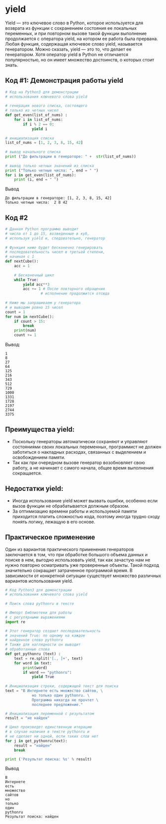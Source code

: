 # yield

Yield — это ключевое слово в Python, которое используется для возврата из функции с сохранением состояния ее локальных переменных, и при повторном вызове такой функции выполнение продолжается с оператора yield, на котором ее работа была прервана. Любая функция, содержащая ключевое слово yield, называется генератором. Можно сказать, yield — это то, что делает ее генератором. Хотя оператор yield в Python не отличается популярностью, но он имеет множество достоинств, о которых стоит знать.

## Код #1: Демонстрация работы yield

```python
# Код на Python3 для демонстрации
# использования ключевого слова yield
 
# генерация нового списка, состоящего
# только из четных чисел
def get_even(list_of_nums) :
    for i in list_of_nums:
        if i % 2 == 0:
            yield i
 
# инициализация списка
list_of_nums = [1, 2, 3, 8, 15, 42]
 
# вывод начального списка
print ("До фильтрации в генераторе: " +  str(list_of_nums))
 
# вывод только четных значений из списка
print ("Только четные числа: ", end = " ")
for i in get_even(list_of_nums):
    print (i, end = " ")
```

Вывод

```
До фильтрации в генераторе: [1, 2, 3, 8, 15, 42] 
Только четные числа:  2 8 42
```

## Код #2

```python
# Данная Python программа выводит
# числа от 1 до 15, возведенные в куб,
# используя yield и, следовательно, генератор
 
# Функция ниже будет бесконечно генерировать
# последовательность чисел в третьей степени,
# начиная с 1
def nextCube():
    acc = 1
 
    # Бесконечный цикл
    while True:
        yield acc**3                
        acc += 1 # После повторного обращения
                # исполнение продолжится отсюда
 
# Ниже мы запрашиваем у генератора 
# и выводим ровно 15 чисел
count = 1
for num in nextCube():
    if count > 15:
        break   
    print(num)
    count += 1
```

Вывод:

```
1
8
27
64
125
216
343
512
729
1000
1331
1728
2197
2744
3375
```

## Преимущества yield:

- Поскольку генераторы автоматически сохраняют и управляют состояниями своих локальных переменных, программист не должен заботиться о накладных расходах, связанных с выделением и освобождением памяти.
- Так как при очередном вызове генератор возобновляет свою работу, а не начинает с самого начала, общее время выполнения сокращается.

## Недостатки yield:

- Иногда использование yield может вызвать ошибки, особенно если вызов функции не обрабатывается должным образом.
- За оптимизацию времени работы и используемой памяти приходится платить сложностью кода, поэтому иногда трудно сходу понять логику, лежащую в его основе.

## Практическое применение

Один из вариантов практического применения генераторов заключается в том, что при обработке большого объема данных и поиске в нем, выгодно использовать yield, так как зачастую нам не нужно повторно осматривать уже проверенные объекты. Такой подход значительно сокращает затраченное программой время. В зависимости от конкретной ситуации существует множество различных вариантов использования yield.

```python
# Код Python3 для демонстрации
# использования ключевого слова yield
 
# Поиск слова pythonru в тексте

# Импорт библиотеки для работы 
# с регулярными выражениями
import re

# Этот генератор создает последовательность
# значений True: по одному на каждое
# найденное слово pythonru
# Также для наглядности он выводит
# обработанные слова
def get_pythonru (text) :
    text = re.split('[., ]+', text)
    for word in text:
        print(word)
        if word == "pythonru":
            yield True
 
# Инициализация строки, содержащей текст для поиска
text = "В Интернете есть множество сайтов, \
            но только один pythonru. \
            Программа никогда не прочтет \
            последнее предложение."

# Инициализация переменной с результатом
result = "не найден"

# Цикл произведет единственную итерацию
# в случае наличия в тексте pythonru и 
# не сделает ни одной, если таких слов нет
for j in get_pythonru(text):
    result = "найден"
    break

print ('Результат поиска: %s' % result)
```

Вывод

```
В
Интернете
есть
множество
сайтов
но
только
один
pythonru
Результат поиска: найден
```

